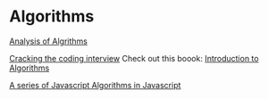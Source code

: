 # Algorithms

[Analysis of Algrithms](https://www.dropbox.com/s/ii5o720pb9x4vsa/Robert%20Sedgewick%2C%20Philippe%20Flajolet%20-%20%20An%20Introduction%20to%20the%20Analysis%20of%20Algorithms%2C%202nd%20Edition.pdf?dl=0)

[Cracking the coding interview](https://www.amazon.com/Cracking-Coding-Interview-Programming-Questions/dp/0984782850/ref=dp_ob_title_bk)
Check out this boook: [Introduction to Algorithms](https://github.com/yuanhui-yang/Introduction-to-Algorithms/blob/master/Introduction%20to%20Algorithms%20-%203rd%20Edition.pdf)

[A series of Javascript Algorithms in Javascript](https://github.com/kennymkchan/interview-questions-in-javascript)


